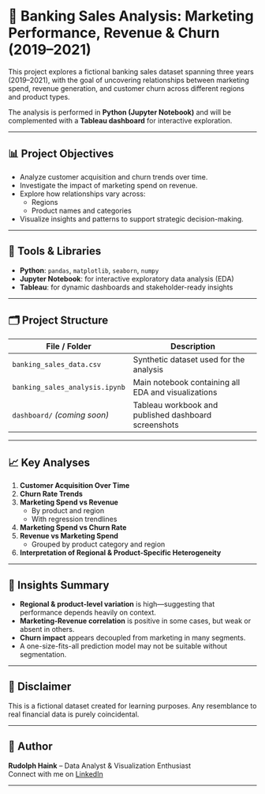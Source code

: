 # 🏦 Banking Sales Analysis: Marketing Performance, Revenue & Churn (2019–2021)

This project explores a fictional banking sales dataset spanning three years (2019–2021), with the goal of uncovering relationships between marketing spend, revenue generation, and customer churn across different regions and product types.

The analysis is performed in **Python (Jupyter Notebook)** and will be complemented with a **Tableau dashboard** for interactive exploration.

---

## 📊 Project Objectives

- Analyze customer acquisition and churn trends over time.
- Investigate the impact of marketing spend on revenue.
- Explore how relationships vary across:
  - Regions
  - Product names and categories
- Visualize insights and patterns to support strategic decision-making.

---

## 🧰 Tools & Libraries

- **Python**: `pandas`, `matplotlib`, `seaborn`, `numpy`
- **Jupyter Notebook**: for interactive exploratory data analysis (EDA)
- **Tableau**: for dynamic dashboards and stakeholder-ready insights

---

## 🗂️ Project Structure

| File / Folder            | Description                                           |
|--------------------------|-------------------------------------------------------|
| `banking_sales_data.csv` | Synthetic dataset used for the analysis              |
| `banking_sales_analysis.ipynb` | Main notebook containing all EDA and visualizations |
| `dashboard/` *(coming soon)* | Tableau workbook and published dashboard screenshots |

---

## 📈 Key Analyses

1. **Customer Acquisition Over Time**
2. **Churn Rate Trends**
3. **Marketing Spend vs Revenue**  
   - By product and region  
   - With regression trendlines
4. **Marketing Spend vs Churn Rate**
5. **Revenue vs Marketing Spend**  
   - Grouped by product category and region
6. **Interpretation of Regional & Product-Specific Heterogeneity**

---

## 📌 Insights Summary

- **Regional & product-level variation** is high—suggesting that performance depends heavily on context.
- **Marketing-Revenue correlation** is positive in some cases, but weak or absent in others.
- **Churn impact** appears decoupled from marketing in many segments.
- A one-size-fits-all prediction model may not be suitable without segmentation.

---

## 🧪 Disclaimer

This is a fictional dataset created for learning purposes. Any resemblance to real financial data is purely coincidental.

---

## 👤 Author

**Rudolph Haink** – Data Analyst & Visualization Enthusiast  
Connect with me on [LinkedIn]([https://www.linkedin.com](https://www.linkedin.com/in/rudolph-haink-a5454564/))

---
